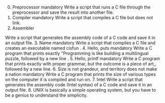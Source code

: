 0. Preprocessor
mandatory
Write a script that runs a C file through the preprocessor and save the result into another file.
1. Compiler
mandatory
Write a script that compiles a C file but does not link.
2. Assembler

Write a script that generates the assembly code of a C code and save it in an output file.
3. Name
mandatory
Write a script that compiles a C file and creates an executable named cisfun .
4. Hello, puts
mandatory
Write a C program that prints exactly "Programming is like building a multilingual puzzle, followed by a new line .
5. Hello, printf
mandatory
Write a C program that prints exactly with proper grammar, but the outcome is a piece of art,, followed by a new line.
6. Size is not grandeur, and territory does not make a nation
mandatory
Write a C program that prints the size of various types on the computer it is compiled and run on.
7. Intel
Write a script that generates the assembly code (Intel syntax) of a C code and save it in an output file. 
8. UNIX is basically a simple operating system, but you have to be a genius to understand the simplicity.
